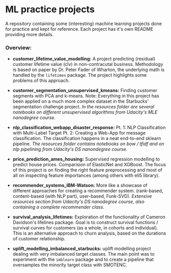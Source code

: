 # ML practice projects

A repository containing some (interesting) machine learning projects done for practice and kept for reference.
Each project has it's own README providing more details.

### Overview:

- **customer_lifetime_value_modelling:**  A project predicting (residual) customer lifetime value (clv) in non-contracutal business.
  Methodology is based on paper by Dr. Peter Fader of Wharton, the underlying math is handled by the `lifetimes` package. The project highlights some problems of this approach.

- **customer_segmentation_unsupervised_kmeans:** Finding customer segments with PCA and k-means. Note: Everything in this
  project has been applied on a much more complex dataset in the Starbucks' segmentation challenge project.
  _In the resources folder are several notebooks on different unsupervised algorithms from Udacity's MLE nanodegree course._

- **nlp_classification_webapp_disaster_response:** Pt. 1: NLP Classification with Multi-Label Target Pt. 2: Creating a Web-App
  for message classification. The classification happens in a neat end-to-end sklearn pipeline.
  _The resources folder contains notebooks on bow / tfidf and on nlp pipelining from Udacity's DS nanondegree course._

- **price_prediction_ames_housing:** Supervised regression modelling to predict house prices. Comparision of ElasticNet and XGBoost. The focus of this project is on finding the right feature preprocessing and most of all on inspecting feature importances (among others with eli5 library).

- **recommender_systems_IBM-Watson:** More like a showcase of different approaches for creating a recommender system. (rank-based, content-based (with NLP part), user-based, Funk-SVD). 
  _Extensive resources section from Udacity's DS nanodegree course, also containing a complete recommender class._
 
- **survival_analysis_lifetimes:** Exploration of the functionality of Cameron Davidson's lifelines package. Goal is to construct survival functions / survival curves for customers (as a whole, in cohorts and individual). This is an alternative approach to churn analysis, based on the durations of customer relationship.

- **uplift_modelling_imbalanced_starbucks:** uplift modelling project dealing with very imbalanced target classes. The main point 
  was to experiment with the `imblearn` package and to create a pipeline that oversamples the minority target class with SMOTENC.
